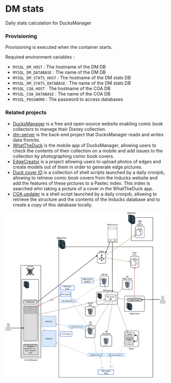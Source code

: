 # DM stats

Daily stats calculation for DucksManager

### Provisioning

Provisioning is executed when the container starts.

Required environment variables :
* `MYSQL_DM_HOST` : The hostname of the DM DB
* `MYSQL_DM_DATABASE` : The name of the DM DB
* `MYSQL_DM_STATS_HOST` : The hostname of the DM stats DB
* `MYSQL_DM_STATS_DATABASE` : The name of the DM stats DB
* `MYSQL_COA_HOST` : The hostname of the COA DB
* `MYSQL_COA_DATABASE` : The name of the COA DB
* `MYSQL_PASSWORD` : The password to access databases

### Related projects
* [DucksManager](https://github.com/bperel/DucksManager) is a free and open-source website enabling comic book collectors to manage their Disney collection.
* [dm-server](https://github.com/bperel/dm-server) is the back-end project that DucksManager reads and writes data from/to.
* [WhatTheDuck](https://github.com/bperel/WhatTheDuck) is the mobile app of DucksManager, allowing users to check the contents of their collection on a mobile and add issues to the collection by photographing comic book covers.
* [EdgeCreator](https://github.com/bperel/EdgeCreator) is a project allowing users to upload photos of edges and create models out of them in order to generate edge pictures.
* [Duck cover ID](https://github.com/bperel/duck-cover-id) is a collection of shell scripts launched by a daily cronjob, allowing to retrieve comic book covers from the Inducks website and add the features of these pictures to a Pastec index. This index is searched whn taking a picture of a cover in the WhatTheDuck app.
* [COA updater](https://github.com/bperel/coa-updater) is a shell script launched by a daily cronjob, allowing to retrieve the structure and the contents of the Inducks database and to create a copy of this database locally.

![DucksManager architecture](https://raw.githubusercontent.com/bperel/DucksManager/master/server_architecture.png)
